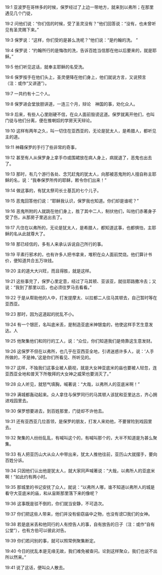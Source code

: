 <a id="1"></a>19:1  亚波罗在哥林多的时候，保罗经过了上边一带地方，就来到以弗所；在那里遇见几个门徒，  

<a id="2"></a>19:2  问他们说：“你们信的时候，受了圣灵没有？”他们回答说：“没有，也未曾听见有圣灵赐下来。”  

<a id="3"></a>19:3  保罗说：“这样，你们受的是甚么洗呢？”他们说：“是约翰的洗。 ”  

<a id="4"></a>19:4  保罗说：“约翰所行的是悔改的洗，告诉百姓当信那在他以后要来的，就是耶稣。”  

<a id="5"></a>19:5  他们听见这话，就奉主耶稣的名受洗。  

<a id="6"></a>19:6  保罗按手在他们头上，圣灵便降在他们身上，他们就说方言，又说预言（注：或作“又讲道”）。  

<a id="7"></a>19:7  一共约有十二个人。  

<a id="8"></a>19:8  保罗进会堂放胆讲道，一连三个月，辩论　神国的事，劝化众人。  

<a id="9"></a>19:9  后来，有些人心里刚硬不信，在众人面前毁谤这道。保罗就离开他们，也叫门徒与他们分离，便在推喇奴的学房天天辩论。  

<a id="10"></a>19:10  这样有两年之久，叫一切住在亚西亚的，无论是犹太人，是希腊人，都听见主的道。  

<a id="11"></a>19:11  神藉保罗的手行了些非常的奇事，  

<a id="12"></a>19:12  甚至有人从保罗身上拿手巾或围裙放在病人身上，病就退了，恶鬼也出去了。  

<a id="13"></a>19:13  那时，有几个游行各处、念咒赶鬼的犹太人，向那被恶鬼附的人擅自称主耶稣的名，说：“我奉保罗所传的耶稣，敕令你们出来！”  

<a id="14"></a>19:14  做这事的，有犹太祭司长士基瓦的七个儿子。  

<a id="15"></a>19:15  恶鬼回答他们说：“耶稣我认识，保罗我也知道。你们却是谁呢？”  

<a id="16"></a>19:16  恶鬼所附的人就跳在他们身上，胜了其中二人，制伏他们，叫他们赤著身子受了伤，从那房子里逃出去了。  

<a id="17"></a>19:17  凡住在以弗所的，无论是犹太人，是希腊人，都知道这事，也都惧怕，主耶稣的名从此就尊大了。  

<a id="18"></a>19:18  那已经信的，多有人来承认诉说自己所行的事。  

<a id="19"></a>19:19  平素行邪术的，也有许多人把书拿来，堆积在众人面前焚烧。他们算计书价，便知道共合五万块钱。  

<a id="20"></a>19:20  主的道大大兴旺，而且得胜，就是这样。  

<a id="21"></a>19:21  这些事完了，保罗心里定意，经过了马其顿、亚该亚，就往耶路撒冷去；又说：“我到了那里以后，也必须往罗马去看看。”  

<a id="22"></a>19:22  于是从帮助他的人中，打发提摩太、以拉都二人往马其顿去，自己暂时等在亚西亚。  

<a id="23"></a>19:23  那时，因为这道起的扰乱不小。　  

<a id="24"></a>19:24  有一个银匠，名叫底米丢，是制造亚底米神银龛的，他使这样手艺生意发达。人  

<a id="25"></a>19:25  他聚集他们和同行的工人，说：“众位，你们知道我们是倚靠这生意发财。  

<a id="26"></a>19:26  这保罗不但在以弗所，也几乎在亚西亚全地，引诱迷惑许多人，说：‘人手所做的，不是神。’这是你们所看见、所听见的。  

<a id="27"></a>19:27  这样，不独我们这事业被人藐视，就是大女神亚底米的庙也要被人轻忽，连亚西亚全地和普天下所敬拜的大女神之威荣也要消灭了。”  

<a id="28"></a>19:28  众人听见，就怒气填胸，喊著说：“大哉，以弗所人的亚底米啊！”  

<a id="29"></a>19:29  满城都轰动起来。众人拿住与保罗同行的马其顿人该犹和亚里达古，齐心拥进戏园里去。  

<a id="30"></a>19:30  保罗想要进去，到百姓那里，门徒却不许他去。  

<a id="31"></a>19:31  还有亚西亚几位首领，是保罗的朋友，打发人来劝他，不要冒险到戏园里去。  

<a id="32"></a>19:32  聚集的人纷纷乱乱，有喊叫这个的，有喊叫那个的，大半不知道是为甚么聚集。  

<a id="33"></a>19:33  有人把亚历山大从众人中带出来，犹太人推他往前，亚历山大就摆手，要向百姓分诉。  

<a id="34"></a>19:34  只因他们认出他是犹太人，就大家同声喊著说：“大哉，以弗所人的亚底米啊！”如此约有两小时。  

<a id="35"></a>19:35  那城里的书记安抚了众人，就说：“以弗所人哪，谁不知道以弗所人的城是看守大亚底米的庙，和从宙斯那里落下来的像呢？  

<a id="36"></a>19:36  这事既是驳不倒的，你们就当安静，不可造次。  

<a id="37"></a>19:37  你们把这些人带来，他们并没有偷窃庙中之物，也没有谤□我们的女神。  

<a id="38"></a>19:38  若是底米丢和他同行的人有控告人的事，自有放告的日子（注：或作“自有公堂”），也有方伯可以彼此对告。  

<a id="39"></a>19:39  你们若问别的事，就可以照常例聚集断定。  

<a id="40"></a>19:40  今日的扰乱本是无缘无故，我们难免被查问。论到这样聚众，我们也说不出所以然来。”  

<a id="41"></a>19:41  说了这话，便叫众人散去。  
